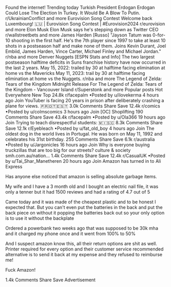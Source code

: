 Found the internet!
Trending today
Turkish President Erdogan
Erdogan Could Lose The Election In Turkey. It Would Be A Blow To Putin.
r/UkrainianConflict and more
Eurovision Song Contest
Welcome back Luxembourg! 🇱🇺 | Eurovision Song Contest | #Eurovision2024
r/eurovision and more
Elon Musk
Elon Musk says he's stepping down as Twitter CEO
r/wallstreetbets and more
James Harden
[Russo] "Jayson Tatum was 0-for-10 shooting in the first half. He's the 7th player since 1997 to take at least 10 shots in a postseason half and make none of them. Joins Kevin Durant, Joel Embiid, James Harden, Vince Carter, Michael Finley and Michael Jordan."
r/nba and more
Denver Nuggets
[ESPN Stats and Info] The two largest postseason halftime deficits in Suns franchise history have now occurred in the last 2 years. May 15, 2022: trailed by 30 at halftime facing elimination at home vs the Mavericks May 11, 2023: trail by 30 at halftime facing elimination at home vs the Nuggets.
r/nba and more
The Legend of Zelda: Tears of the Kingdom
Midnight Release For The Legend of Zelda: Tears of the Kingdom - Vancouver Island
r/Superstonk and more
Popular posts
Hot
Everywhere
New
Top
24.8k
r/facepalm
•Posted by
u/ilovekerma
4 hours ago
Join
YouTuber is facing 20 years in prison after deliberately crashing a plane for views.
🇵​🇷​🇴​🇹​🇪​🇸​🇹​
3.0k Comments
Share
Save
12.4k
r/comics
•Posted by
u/colmscomics
3 hours ago
Join
[OC] Shoplifting
190 Comments
Share
Save
43.4k
r/facepalm
•Posted by
u/Ola366
19 hours ago
Join
Trying to teach disrespectful students:
 🇲​🇮​🇸​🇨​
8.3k Comments
Share
Save
12.1k
r/Eyebleach
•Posted by
u/fat_old_boy
4 hours ago
Join
The oldest dog in the world lives in Portugal. He was born on May 11, 1992 and celebrates his 31st birthday.
255 Comments
Share
Save
6.1k
r/australia
•Posted by
u/Jargonicles
16 hours ago
Join
Why is everyone buying truckzillas that are too big for our streets?
culture & society
smh.com.au/nation...
1.4k Comments
Share
Save
12.4k
r/CasualUK
•Posted by
u/Tai_Shar_Manetheren
20 hours ago
Join
Amazon has turned in to Ali Express

Has anyone else noticed that amazon is selling absolute garbage items.

My wife and I have a 3 month old and I bought an electric nail file, it was only a tenner but it had 1500 reviews and had a rating of 4.7 out of 5

Came today and it was made of the cheapest plastic and to be honest I expected that. But you can't even put the batteries in the back and put the back piece on without it popping the batteries back out so your only option is to use it without the backplate

Ordered a powerbank two weeks ago that was supposed to be 30k mha and it charged my phone once and it went from 100% to 50%

And I suspect amazon know this, all their return options are shit as well. Printer required for every option and their customer service recommended alternative is to send it back at my expense and they refused to reimburse me!

Fuck Amazon!

1.4k Comments
Share
Save
Advertisement